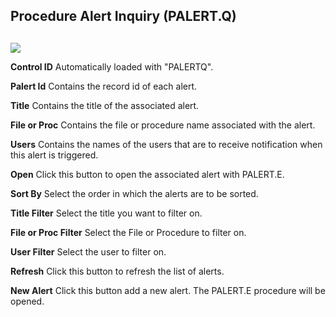##  Procedure Alert Inquiry (PALERT.Q)

<PageHeader />

##

![](images/PALERT-Q-1.jpg)

**Control ID** Automatically loaded with "PALERTQ".  
  
**Palert Id** Contains the record id of each alert.  
  
**Title** Contains the title of the associated alert.  
  
**File or Proc** Contains the file or procedure name associated with the
alert.  
  
**Users** Contains the names of the users that are to receive notification
when this alert is triggered.  
  
**Open** Click this button to open the associated alert with PALERT.E.  
  
**Sort By** Select the order in which the alerts are to be sorted.  
  
**Title Filter** Select the title you want to filter on.  
  
**File or Proc Filter** Select the File or Procedure to filter on.  
  
**User Filter** Select the user to filter on.  
  
**Refresh** Click this button to refresh the list of alerts.  
  
**New Alert** Click this button add a new alert. The PALERT.E procedure will
be opened.  
  
  
<badge text= "Version 8.10.57" vertical="middle" />

<PageFooter />
